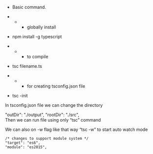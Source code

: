 
* Basic command.

* * * globally install
- npm install -g typescript

* * * to compile
- tsc filename.ts

* * * for creating tsconfig.json file
- tsc -init

In tsconfig.json file we can change the directory 

 "outDir": "./output", 
 "rootDir": "./src",  
Then we can run file using only “tsc” command

We can also on -w flag like that way “tsc -w” to start auto watch  mode  


    /* changes to support module system */
    "target": "es6",
    "module": "es2015",   
